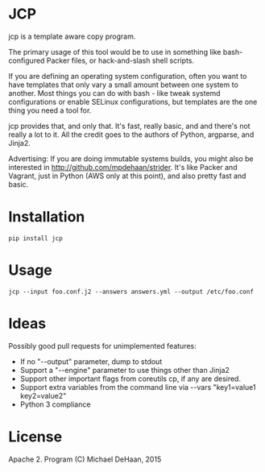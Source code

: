 JCP
=====

jcp is a template aware copy program.

The primary usage of this tool would be to use in something like bash-configured Packer files, or hack-and-slash
shell scripts.  

If you are defining an operating system configuration, often you want to have templates that only vary a
small amount between one system to another.  Most things you can do with bash - like tweak systemd configurations or
enable SELinux configurations, but templates are the one thing you need a tool for.

jcp provides that, and only that.  It's fast, really basic, and and there's not really a lot to it.
All the credit goes to the authors of Python, argparse, and Jinja2.

Advertising: If you are doing immutable systems builds, you might also be interested in http://github.com/mpdehaan/strider.
It's like Packer and Vagrant, just in Python (AWS only at this point), and also pretty fast and basic.

Installation
============

    pip install jcp

Usage
=====

    jcp --input foo.conf.j2 --answers answers.yml --output /etc/foo.conf

Ideas
=====

Possibly good pull requests for unimplemented features:

   * If no "--output" parameter, dump to stdout
   * Support a "--engine" parameter to use things other than Jinja2
   * Support other important flags from coreutils cp, if any are desired.
   * Support extra variables from the command line via --vars "key1=value1 key2=value2"
   * Python 3 compliance

License
=======

Apache 2.  Program (C) Michael DeHaan, 2015
